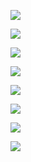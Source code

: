 ![](https://user-images.githubusercontent.com/26511983/70856748-f959b900-1ea7-11ea-92d5-458ca6d2110e.png)

![](https://user-images.githubusercontent.com/26511983/70857373-9b7e9e80-1eb2-11ea-997d-282ee39be464.png)

![](https://user-images.githubusercontent.com/26511983/70857396-0cbe5180-1eb3-11ea-8401-91ad02c63953.png)

![](https://user-images.githubusercontent.com/26511983/70857413-4db66600-1eb3-11ea-9cf1-31f4cbfa0bb3.png)

![](https://user-images.githubusercontent.com/26511983/70857421-6292f980-1eb3-11ea-98cb-91f295c3a2b6.png)

![](https://user-images.githubusercontent.com/26511983/70857434-7f2f3180-1eb3-11ea-846d-e3fe223d5cbd.png)

![](https://user-images.githubusercontent.com/26511983/70857465-71c67700-1eb4-11ea-9d97-6cc4a5bb8065.png)

![](https://user-images.githubusercontent.com/26511983/70857554-37f67000-1eb6-11ea-8f78-3f0269b45209.png)
